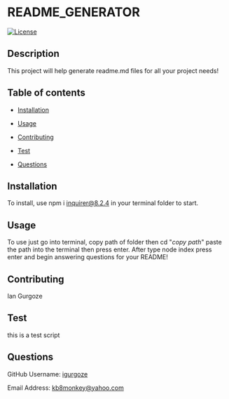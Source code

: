 # README_GENERATOR
  [![License](https://img.shields.io/badge/License-Apache_2.0-blue.svg)](https://opensource.org/licenses/Apache-2.0)
## Description
This project will help generate readme.md files for all your project needs! 

## Table of contents

- [Installation](#Insallation)

- [Usage](#Usage)

- [Contributing](#Contributing)

- [Test](#Test)

- [Questions](#Questions)

## Installation
To install, use npm i inquirer@8.2.4 in your terminal folder to start.

## Usage
To use just go into terminal, copy path of folder then cd "*copy path*" paste the path into the terminal then press enter. After type node index press enter and begin answering questions for your README!

## Contributing
Ian Gurgoze

## Test
this is a test script

## Questions

GitHub Username: [igurgoze](https://github.com/igurgoze)

Email Address: [kb8monkey@yahoo.com](kb8monkey@yahoo.com)
